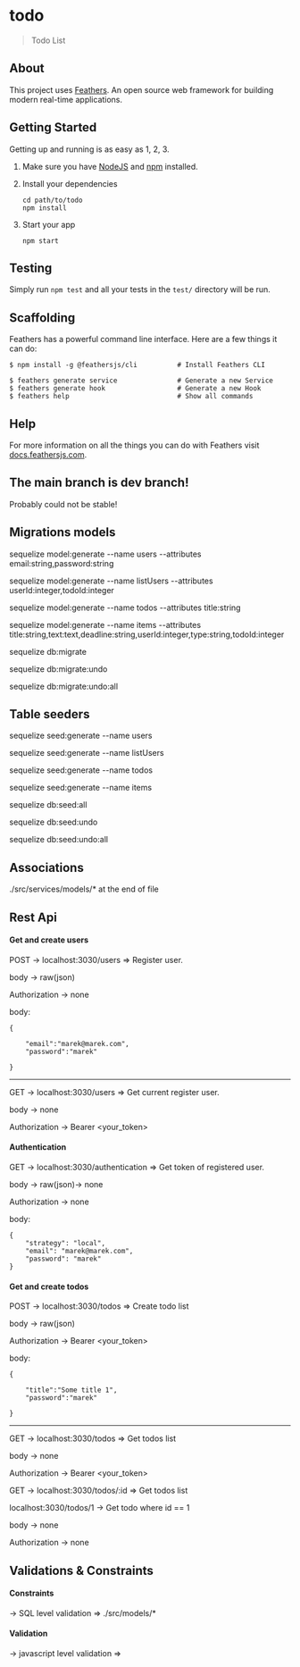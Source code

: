 # todo

> Todo List

## About

This project uses [Feathers](http://feathersjs.com). An open source web framework for building modern real-time applications.

## Getting Started

Getting up and running is as easy as 1, 2, 3.

1. Make sure you have [NodeJS](https://nodejs.org/) and [npm](https://www.npmjs.com/) installed.
2. Install your dependencies

   ```
   cd path/to/todo
   npm install
   ```
3. Start your app

   ```
   npm start
   ```

## Testing

Simply run `npm test` and all your tests in the `test/` directory will be run.

## Scaffolding

Feathers has a powerful command line interface. Here are a few things it can do:

```
$ npm install -g @feathersjs/cli          # Install Feathers CLI

$ feathers generate service               # Generate a new Service
$ feathers generate hook                  # Generate a new Hook
$ feathers help                           # Show all commands
```

## Help

For more information on all the things you can do with Feathers visit [docs.feathersjs.com](http://docs.feathersjs.com).

## The main branch is dev branch!

Probably could not be stable!

## Migrations models

sequelize model:generate --name users --attributes email:string,password:string

sequelize model:generate --name listUsers --attributes userId:integer,todoId:integer

sequelize model:generate --name todos --attributes title:string

sequelize model:generate --name items --attributes title:string,text:text,deadline:string,userId:integer,type:string,todoId:integer

sequelize db:migrate

sequelize db:migrate:undo

sequelize db:migrate:undo:all

## Table seeders

sequelize seed:generate --name users

sequelize seed:generate --name listUsers

sequelize seed:generate --name todos

sequelize seed:generate --name items

sequelize db:seed:all

sequelize db:seed:undo

sequelize db:seed:undo:all

## Associations

./src/services/models/* at the end of file

## Rest Api

#### Get and create users

POST -> localhost:3030/users => Register user.

body -> raw(json)

Authorization -> none

body:

```
{

    "email":"marek@marek.com",
    "password":"marek"

}
```

---

GET -> localhost:3030/users => Get current register user.

body -> none

Authorization -> Bearer <your_token>

#### Authentication

GET -> localhost:3030/authentication => Get token of registered user.

body -> raw(json)-> none

Authorization -> none

body:

```
{
    "strategy": "local",
    "email": "marek@marek.com",
    "password": "marek"
}
```

#### Get and create todos

POST -> localhost:3030/todos => Create todo list

body -> raw(json)

Authorization -> Bearer <your_token>

body:

```
{

    "title":"Some title 1",
    "password":"marek"

}
```

---

GET -> localhost:3030/todos => Get todos list

body -> none

Authorization -> Bearer <your_token>

GET -> localhost:3030/todos/:id => Get todos list

localhost:3030/todos/1 -> Get todo where id == 1

body -> none

Authorization -> none

## Validations & Constraints

#### Constraints

-> SQL level validation => ./src/models/*

#### Validation

-> javascript level validation =>
